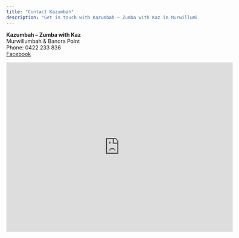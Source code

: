 ```yaml
---
title: "Contact Kazumbah"
description: "Get in touch with Kazumbah – Zumba with Kaz in Murwillumbah and Banora Point."
---
```


**Kazumbah – Zumba with Kaz**<br>
Murwillumbah & Banora Point<br>
Phone: 0422 233 836<br>
[Facebook](https://www.facebook.com/p/Kazumbah-Murwillumbah-Zumba-with-Kaz-100057742846960/)

<iframe src="https://www.google.com/maps?q=Murwillumbah%20NSW&output=embed" width="600" height="450" style="border:0;" allowfullscreen loading="lazy" referrerpolicy="no-referrer-when-downgrade"></iframe>
